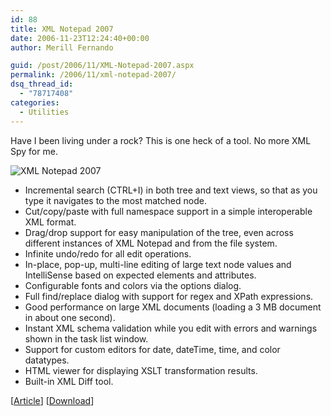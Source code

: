 ```yaml
---
id: 88
title: XML Notepad 2007
date: 2006-11-23T12:24:40+00:00
author: Merill Fernando

guid: /post/2006/11/XML-Notepad-2007.aspx
permalink: /2006/11/xml-notepad-2007/
dsq_thread_id:
  - "78717408"
categories:
  - Utilities
---
```

<p>Have I been living under a rock? This is one&nbsp;heck of a tool. No more XML Spy for me.</p>
<p><img alt="XML Notepad 2007" src="http://www.merill.net/Aa905339_xmlnotepad01_28en_2Dus_2CMSDN_10_29.gif" border="0" /></p>
<ul>
<li>Incremental search (CTRL+I) in both tree and text views, so that as you type it navigates to the most matched node. </li>
<li>Cut/copy/paste with full namespace support in a simple interoperable XML format. </li>
<li>Drag/drop support for easy manipulation of the tree, even across different instances of XML Notepad and from the file system. </li>
<li>Infinite undo/redo for all edit operations. </li>
<li>In-place, pop-up, multi-line editing of large text node values and IntelliSense based on expected elements and attributes. </li>
<li>Configurable fonts and colors via the options dialog. </li>
<li>Full find/replace dialog with support for regex and XPath expressions. </li>
<li>Good performance on large XML documents (loading a 3 MB document in about one second). </li>
<li>Instant XML schema validation while you edit with errors and warnings shown in the task list window. </li>
<li>Support for custom editors for date, dateTime, time, and color datatypes. </li>
<li>HTML viewer for displaying XSLT transformation results. </li>
<li>Built-in XML Diff tool. </li></ul>
<p>[<a href="http://msdn2.microsoft.com/en-us/library/aa905339.aspx">Article</a>] [<a href="http://www.microsoft.com/downloads/details.aspx?familyid=72d6aa49-787d-4118-ba5f-4f30fe913628&amp;displaylang=en">Download</a>]</p>